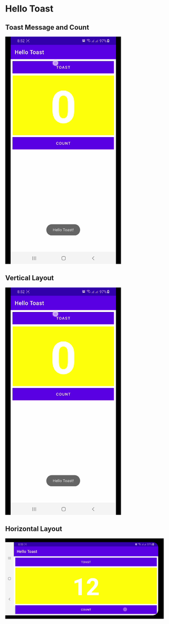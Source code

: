 # Hello Toast
## Toast Message and Count
![](app/src/main/res/drawable/toast.gif)
## Vertical Layout
![](app/src/main/res/drawable/toast.gif)
## Horizontal Layout
![](app/src/main/res/drawable/hori.gif)

